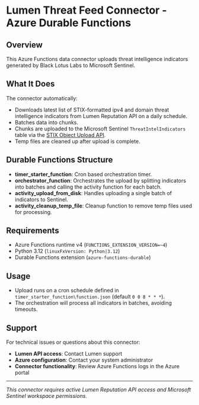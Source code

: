 # Lumen Threat Feed Connector - Azure Durable Functions

## Overview

This Azure Functions data connector uploads threat intelligence indicators generated by Black Lotus Labs to Microsoft Sentinel.

## What It Does

The connector automatically:

- Downloads latest list of STIX-formatted ipv4 and domain threat intelligence indicators from Lumen Reputation API on a daily schedule.
- Batches data into chunks.
- Chunks are uploaded to the Microsoft Sentinel `ThreatIntelIndicators` table via the [STIX Object Upload API](https://learn.microsoft.com/en-us/azure/sentinel/stix-objects-api).
- Temp files are cleaned up after upload is complete.

## Durable Functions Structure

- **timer_starter_function**: Cron based orchestration timer.
- **orchestrator_function**: Orchestrates the upload by splitting indicators into batches and calling the activity function for each batch.
- **activity_upload_from_disk**: Handles uploading a single batch of indicators to Sentinel.
- **activity_cleanup_temp_file**: Cleanup function to remove temp files used for processing.

## Requirements

- Azure Functions runtime v4 (`FUNCTIONS_EXTENSION_VERSION=~4`)
- Python 3.12 (`linuxFxVersion: Python|3.12`)
- Durable Functions extension (`azure-functions-durable`)

## Usage

- Upload runs on a cron schedule defined in `timer_starter_function\function.json` (default `0 0 8 * * *`).
- The orchestration will process all indicators in batches, avoiding timeouts.

## Support

For technical issues or questions about this connector:

- **Lumen API access**: Contact Lumen support
- **Azure configuration**: Contact your system administrator
- **Connector functionality**: Review Azure Functions logs in the Azure portal

---

*This connector requires active Lumen Reputation API access and Microsoft Sentinel workspace permissions.*
